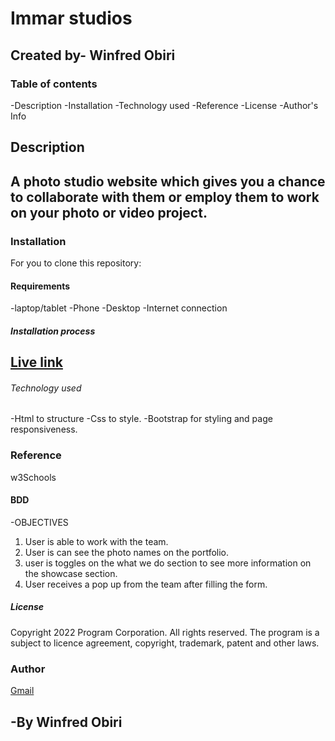 # Immar studios
Created by- Winfred Obiri
---
### Table of contents
-Description
-Installation
-Technology used
-Reference
-License
-Author's Info


## Description
A photo studio website which gives you a chance to collaborate with them or employ  them to  work on your photo or video project.
---


### Installation 
For you to clone this repository:

#### Requirements
-laptop/tablet
-Phone
-Desktop
-Internet connection

##### Installation process
[Live link](https://iamimmar.github.io/MY-IP-3/)
---

###### Technology used
-Html to structure
-Css to style.
-Bootstrap for styling and page responsiveness.

### Reference
w3Schools

#### BDD
-OBJECTIVES
1. User is able to work with the team.
2. User is can see the photo names on the portfolio.
3. user is toggles on the what we do section to see more information on the showcase section.
4. User receives a pop up from the team after filling the form.


##### License
Copyright  2022 Program Corporation. All rights reserved. The program is a subject to licence
agreement, copyright, trademark, patent and other laws.

### Author
[Gmail](Mailto:@winnieimmar0@gmail.com)

-By Winfred Obiri
---